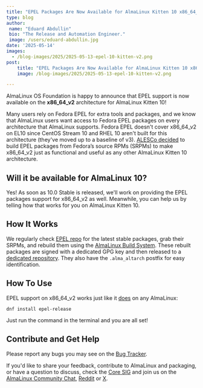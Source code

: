 ```yaml
---
title: "EPEL Packages Are Now Available for AlmaLinux Kitten 10 x86_64_v2!"
type: blog
author:
 name: "Eduard Abdullin"
 bio: "The Release and Automation Engineer."
 image: /users/eduard-abdullin.jpg
date: '2025-05-14'
images:
  - /blog-images/2025/2025-05-13-epel-10-kitten-v2.png
post:
    title: "EPEL Packages Are Now Available for AlmaLinux Kitten 10 x86_64_v2!"
    image: /blog-images/2025/2025-05-13-epel-10-kitten-v2.png

---
```


AlmaLinux OS Foundation is happy to announce that EPEL support is now available on the **x86_64_v2** architecture for AlmaLinux Kitten 10!

Many users rely on Fedora EPEL for extra tools and packages, and we know that AlmaLinux users want access to Fedora EPEL packages on every architecture that AlmaLinux supports. Fedora EPEL doesn't cover x86_64_v2 on EL10  since CentOS Stream 10 and RHEL 10 aren't built for this architecture (they've moved up to a baseline of v3). [ALESCo decided](https://github.com/AlmaLinux/ALESCo/blob/master/rfcs/0001-build-fedora-epel-for-almalinux-and-almalinux-kitten-x86_64_v2.md) to build EPEL packages from Fedora’s source RPMs (SRPMs) to make x86_64_v2 just as functional and useful as any other AlmaLinux Kitten 10 architecture.

## Will it be available for AlmaLinux 10?

Yes! As soon as 10.0 Stable is released, we'll work on providing the EPEL packages support for x86_64_v2 as well. Meanwhile, you can help us by telling how that works for you on AlmaLinux Kitten 10. 

## How It Works

We regularly check [EPEL repo](https://dl.fedoraproject.org/pub/epel/10/Everything/source/tree/) for the latest stable packages, grab their SRPMs, and rebuild them using the [AlmaLinux Build System](https://build.almalinux.org/). These rebuilt packages are signed with a dedicated GPG key and then released to a [dedicated repository](https://epel.repo.almalinux.org). They also have the `.alma_altarch` postfix for easy identification.

## How To Use

EPEL support on x86_64_v2 works just like it [does](https://wiki.almalinux.org/repos/Extras.html#epel) on any AlmaLinux:

```
dnf install epel-release
```

Just run the command in the terminal and you are all set! 

## Contribute and Get Help

Please report any bugs you may see on the [Bug Tracker](https://bugs.almalinux.org/).

If you'd like to share your feedback, contribute to AlmaLinux and packaging, or have a question to discuss, check the [Core SIG](https://wiki.almalinux.org/sigs/Core.html) and join us on the [AlmaLinux Community Chat](https://chat.almalinux.org), [Reddit](https://reddit.com/r/almalinux) or [X](https://twitter.com/almalinux).